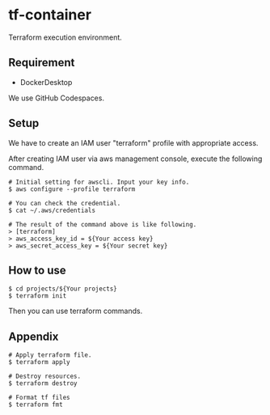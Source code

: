 # tf-container
Terraform execution environment.

## Requirement
- DockerDesktop

We use GitHub Codespaces.

## Setup
We have to create an IAM user "terraform" profile with appropriate access.

After creating IAM user via aws management console, execute the following command.

```
# Initial setting for awscli. Input your key info.
$ aws configure --profile terraform

# You can check the credential.
$ cat ~/.aws/credentials

# The result of the command above is like following.
> [terraform]
> aws_access_key_id = ${Your access key}
> aws_secret_access_key = ${Your secret key}
```

## How to use
```
$ cd projects/${Your projects}
$ terraform init
```
Then you can use terraform commands.

## Appendix
```
# Apply terraform file.
$ terraform apply

# Destroy resources.
$ terraform destroy

# Format tf files
$ terraform fmt
```
